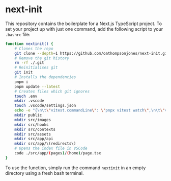 # next-init
This repository contains the boilerplate for a Next.js TypeScript project.
To set your project up with just one command, add the following script to your `.bashrc` file:
```sh
function nextinit() {
    # Clones the repo
    git clone --depth=1 https://github.com/oathompsonjones/next-init.git .
    # Remove the git history
    rm -rf ./.git
    # Reinitialises git
    git init
    # Installs the dependencies
    pnpm i
    pnpm update --latest
    # Creates files which git ignores
    touch .env
    mkdir .vscode
    touch .vscode/settings.json
    echo -e "{\n\t\"vitest.commandLine\": \"pnpx vitest watch\",\n\t\"vitest.enable\": true\n}" > .vscode/settings.json
    mkdir public
    mkdir src/images
    mkdir src/hooks
    mkdir src/contexts
    mkdir src/assets
    mkdir src/app/api
    mkdir src/app/\(redirects\)
    # Opens the index file in VSCode
    code ./src/app/(pages)/(home)/page.tsx
}
```
To use the function, simply run the command `nextinit` in an empty directory using a fresh bash terminal.
